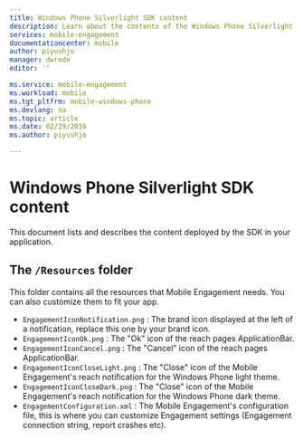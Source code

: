 ```yaml
---
title: Windows Phone Silverlight SDK content
description: Learn about the contents of the Windows Phone Silverlight SDK for Azure Mobile Engagement
services: mobile-engagement
documentationcenter: mobile
author: piyushjo
manager: dwrede
editor: ''

ms.service: mobile-engagement
ms.workload: mobile
ms.tgt_pltfrm: mobile-windows-phone
ms.devlang: na
ms.topic: article
ms.date: 02/29/2016
ms.author: piyushjo

---
```

# Windows Phone Silverlight SDK content
This document lists and describes the content deployed by the SDK in your application.

## The `/Resources` folder
This folder contains all the resources that Mobile Engagement needs. You can also customize them to fit your app.

* `EngagementIconNotification.png` : The brand icon displayed at the left of a notification, replace this one by your brand icon.
* `EngagementIconOk.png` : The "Ok" icon of the reach pages ApplicationBar.
* `EngagementIconCancel.png` : The "Cancel" icon of the reach pages ApplicationBar.
* `EngagementIconCloseLight.png` : The "Close" icon of the Mobile Engagement's reach notification for the Windows Phone light theme.
* `EngagementIconCloseDark.png` : The "Close" icon of the Mobile Engagement's reach notification for the Windows Phone dark theme.
* `EngagementConfiguration.xml` : The Mobile Engagement's configuration file, this is where you can customize Engagement settings (Engagement connection string, report crashes etc).

